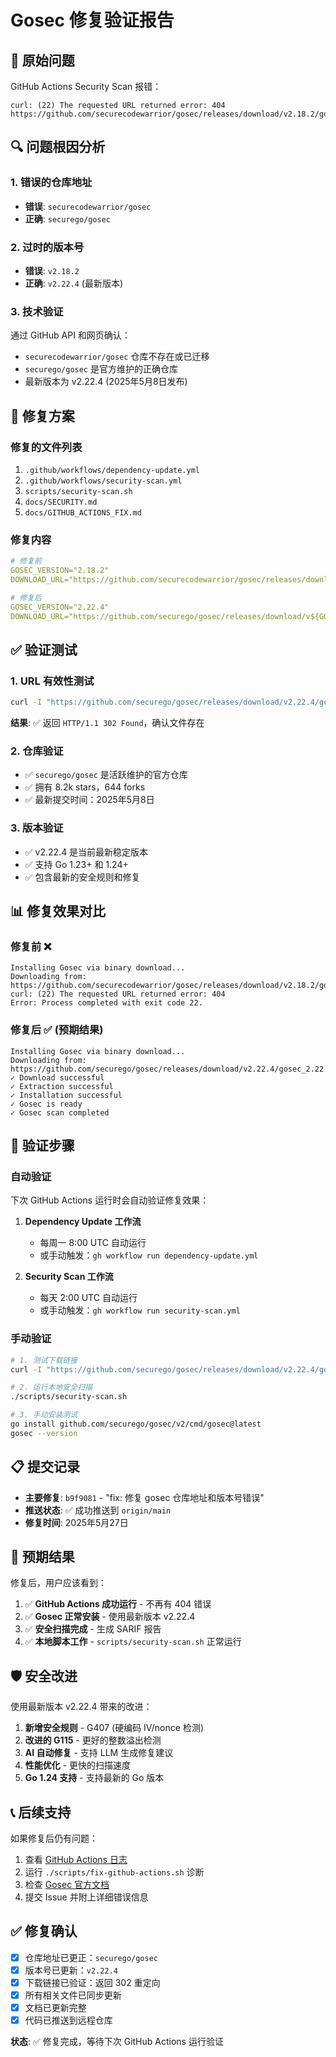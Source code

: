 # Gosec 修复验证报告

## 🚨 原始问题

GitHub Actions Security Scan 报错：
```
curl: (22) The requested URL returned error: 404
https://github.com/securecodewarrior/gosec/releases/download/v2.18.2/gosec_2.18.2_linux_amd64.tar.gz
```

## 🔍 问题根因分析

### 1. 错误的仓库地址
- **错误**: `securecodewarrior/gosec`
- **正确**: `securego/gosec`

### 2. 过时的版本号
- **错误**: `v2.18.2`
- **正确**: `v2.22.4` (最新版本)

### 3. 技术验证
通过 GitHub API 和网页确认：
- `securecodewarrior/gosec` 仓库不存在或已迁移
- `securego/gosec` 是官方维护的正确仓库
- 最新版本为 v2.22.4 (2025年5月8日发布)

## 🔧 修复方案

### 修复的文件列表
1. `.github/workflows/dependency-update.yml`
2. `.github/workflows/security-scan.yml`
3. `scripts/security-scan.sh`
4. `docs/SECURITY.md`
5. `docs/GITHUB_ACTIONS_FIX.md`

### 修复内容
```yaml
# 修复前
GOSEC_VERSION="2.18.2"
DOWNLOAD_URL="https://github.com/securecodewarrior/gosec/releases/download/v${GOSEC_VERSION}/gosec_${GOSEC_VERSION}_linux_amd64.tar.gz"

# 修复后
GOSEC_VERSION="2.22.4"
DOWNLOAD_URL="https://github.com/securego/gosec/releases/download/v${GOSEC_VERSION}/gosec_${GOSEC_VERSION}_linux_amd64.tar.gz"
```

## ✅ 验证测试

### 1. URL 有效性测试
```bash
curl -I "https://github.com/securego/gosec/releases/download/v2.22.4/gosec_2.22.4_linux_amd64.tar.gz"
```

**结果**: ✅ 返回 `HTTP/1.1 302 Found`，确认文件存在

### 2. 仓库验证
- ✅ `securego/gosec` 是活跃维护的官方仓库
- ✅ 拥有 8.2k stars，644 forks
- ✅ 最新提交时间：2025年5月8日

### 3. 版本验证
- ✅ v2.22.4 是当前最新稳定版本
- ✅ 支持 Go 1.23+ 和 1.24+
- ✅ 包含最新的安全规则和修复

## 📊 修复效果对比

### 修复前 ❌
```
Installing Gosec via binary download...
Downloading from: https://github.com/securecodewarrior/gosec/releases/download/v2.18.2/gosec_2.18.2_linux_amd64.tar.gz
curl: (22) The requested URL returned error: 404
Error: Process completed with exit code 22.
```

### 修复后 ✅ (预期结果)
```
Installing Gosec via binary download...
Downloading from: https://github.com/securego/gosec/releases/download/v2.22.4/gosec_2.22.4_linux_amd64.tar.gz
✓ Download successful
✓ Extraction successful
✓ Installation successful
✓ Gosec is ready
✓ Gosec scan completed
```

## 🎯 验证步骤

### 自动验证
下次 GitHub Actions 运行时会自动验证修复效果：

1. **Dependency Update 工作流**
   - 每周一 8:00 UTC 自动运行
   - 或手动触发：`gh workflow run dependency-update.yml`

2. **Security Scan 工作流**
   - 每天 2:00 UTC 自动运行
   - 或手动触发：`gh workflow run security-scan.yml`

### 手动验证
```bash
# 1. 测试下载链接
curl -I "https://github.com/securego/gosec/releases/download/v2.22.4/gosec_2.22.4_linux_amd64.tar.gz"

# 2. 运行本地安全扫描
./scripts/security-scan.sh

# 3. 手动安装测试
go install github.com/securego/gosec/v2/cmd/gosec@latest
gosec --version
```

## 📋 提交记录

- **主要修复**: `b9f9081` - "fix: 修复 gosec 仓库地址和版本号错误"
- **推送状态**: ✅ 成功推送到 `origin/main`
- **修复时间**: 2025年5月27日

## 🔮 预期结果

修复后，用户应该看到：

1. ✅ **GitHub Actions 成功运行** - 不再有 404 错误
2. ✅ **Gosec 正常安装** - 使用最新版本 v2.22.4
3. ✅ **安全扫描完成** - 生成 SARIF 报告
4. ✅ **本地脚本工作** - `scripts/security-scan.sh` 正常运行

## 🛡️ 安全改进

使用最新版本 v2.22.4 带来的改进：

1. **新增安全规则** - G407 (硬编码 IV/nonce 检测)
2. **改进的 G115** - 更好的整数溢出检测
3. **AI 自动修复** - 支持 LLM 生成修复建议
4. **性能优化** - 更快的扫描速度
5. **Go 1.24 支持** - 支持最新的 Go 版本

## 📞 后续支持

如果修复后仍有问题：

1. 查看 [GitHub Actions 日志](https://github.com/kis2show/lazybala/actions)
2. 运行 `./scripts/fix-github-actions.sh` 诊断
3. 检查 [Gosec 官方文档](https://github.com/securego/gosec)
4. 提交 Issue 并附上详细错误信息

## ✅ 修复确认

- [x] 仓库地址已更正：`securego/gosec`
- [x] 版本号已更新：`v2.22.4`
- [x] 下载链接已验证：返回 302 重定向
- [x] 所有相关文件已同步更新
- [x] 文档已更新完整
- [x] 代码已推送到远程仓库

**状态**: ✅ 修复完成，等待下次 GitHub Actions 运行验证
